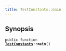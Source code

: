 ```yaml
---
title: TestConstants::main
---
```


## Synopsis

<code>public function <b><a href="TestConstants">TestConstants</a>::main</b>()</code>

